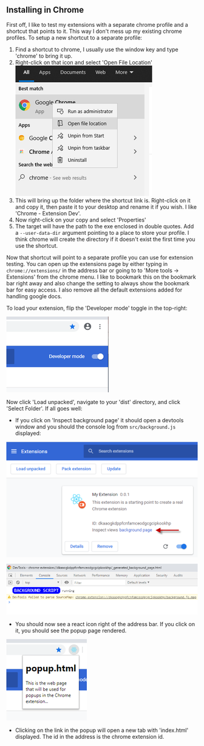 ## Installing in Chrome

First off, I like to test my extensions with a separate chrome profile and a 
shortcut that points to it.  This way I don't mess up my existing chrome
profiles.  To setup a new shortcut to a separate profile:

1. Find a shortcut to chrome, I usually use the window key and type 'chrome'
to bring it up.
2. Right-click on that icon and select 'Open File Location'  
    ![screenshot](images/ChromeShortcut1.png)
3. This will bring up the folder where the shortcut link is.  Right-click on it and copy it,
then paste it to your desktop and rename it if you wish.  I like 'Chrome - Extension Dev'.
4. Now right-click on your copy and select 'Properties'
5. The target will have the path to the exe enclosed in double quotes.  Add a `--user-data-dir`
argument pointing to a place to store your profile.  I think chrome will create the directory
if it doesn't exist the first time you use the shortcut.  

Now that shortcut will point to a separate profile you can use for extension testing.
You can open up the extensions page by either typing in `chrome://extensions/` in the
address bar or going to to 'More tools -> Extensions' from the chrome menu.
I like to bookmark this on the bookmark bar right away and also change the setting to
always show the bookmark bar for easy access.  I also remove all the default extensions
added for handling google docs.

To load your extension, flip the 'Developer mode' toggle in the top-right:


![DeveloperMode](images/DeveloperMode.png)

Now click 'Load unpacked', navigate to your 'dist' directory, and click 'Select Folder'.
If all goes well:

* If you click on 'Inspect background page' it should open a devtools window and you should
the console log from `src/background.js` displayed:

![Extension](images/Extension.png)

![Background](images/Background.png)

* You should now see a react icon right of the address bar.  If you 
click on it, you should see the popup page rendered.

![Popup](images/Popup.png)

* Clicking on the link in the popup will open a new tab with 'index.html' displayed.  The
id in the address is the chrome extension id.

